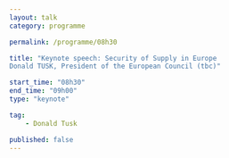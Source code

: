 ```yaml
---
layout: talk
category: programme

permalink: /programme/08h30

title: "Keynote speech: Security of Supply in Europe
Donald TUSK, President of the European Council (tbc)"

start_time: "08h30"
end_time: "09h00"
type: "keynote"

tag: 
    - Donald Tusk

published: false
---
```








